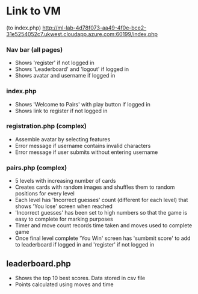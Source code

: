 # Link to VM 
(to index.php)
http://ml-lab-4d78f073-aa49-4f0e-bce2-31e5254052c7.ukwest.cloudapp.azure.com:60199/index.php

### Nav bar (all pages)
- Shows 'register' if not logged in  
- Shows 'Leaderboard' and 'logout' if logged in   
- Shows avatar and username if logged in

### index.php
- Shows 'Welcome to Pairs' with play button if logged in  
- Shows link to register if not logged in  

### registration.php (complex)
- Assemble avatar by selecting features
- Error message if username contains invalid characters
- Error message if user submits without entering username

### pairs.php (complex)
- 5 levels with increasing number of cards
- Creates cards with random images and shuffles them to random positions for every level
- Each level has 'Incorrect guesses' count (different for each level) that shows 'You lose' screen when reached 
- 'Incorrect guesses' has been set to high numbers so that the game is easy to complete for marking purposes
- Timer and move count records time taken and moves used to complete game
- Once final level complete 'You Win' screen has 'sumbmit score' to add to leaderboard if logged in and 'register' if not logged in

## leaderboard.php
- Shows the top 10 best scores. Data stored in csv file
- Points calculated using moves and time

